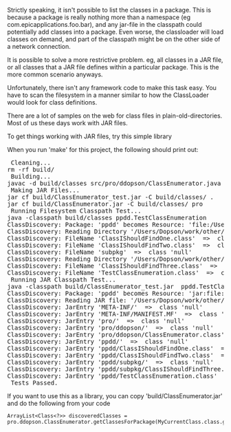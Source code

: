 Strictly speaking, it isn't possible to list the classes in a package. This is because a package is really nothing more than a namespace (eg com.epicapplications.foo.bar), and any jar-file in the classpath could potentially add classes into a package. Even worse, the classloader will load classes on demand, and part of the classpath might be on the other side of a network connection.

It is possible to solve a more restrictive problem. eg, all classes in a JAR file, or all classes that a JAR file defines within a particular package. This is the more common scenario anyways.

Unfortunately, there isn't any framework code to make this task easy. You have to scan the filesystem in a manner similar to how the ClassLoader would look for class definitions.

There are a lot of samples on the web for class files in plain-old-directories. Most of us these days work with JAR files.

To get things working with JAR files, try this simple library

When you run 'make' for this project, the following should print out:

<pre>
 Cleaning...
rm -rf build/
 Building...
javac -d build/classes src/pro/ddopson/ClassEnumerator.java src/ppdd/ClassIShouldFindOne.java src/ppdd/ClassIShouldFindTwo.java src/ppdd/subpkg/ClassIShouldFindThree.java src/ppdd/TestClassEnumeration.java
 Making JAR Files...
jar cf build/ClassEnumerator_test.jar -C build/classes/ . 
jar cf build/ClassEnumerator.jar -C build/classes/ pro
 Running Filesystem Classpath Test...
java -classpath build/classes ppdd.TestClassEnumeration
ClassDiscovery: Package: 'ppdd' becomes Resource: 'file:/Users/Dopson/work/other/java-class-enumeration/build/classes/ppdd'
ClassDiscovery: Reading Directory '/Users/Dopson/work/other/java-class-enumeration/build/classes/ppdd'
ClassDiscovery: FileName 'ClassIShouldFindOne.class'  =>  class 'ppdd.ClassIShouldFindOne'
ClassDiscovery: FileName 'ClassIShouldFindTwo.class'  =>  class 'ppdd.ClassIShouldFindTwo'
ClassDiscovery: FileName 'subpkg'  =>  class 'null'
ClassDiscovery: Reading Directory '/Users/Dopson/work/other/java-class-enumeration/build/classes/ppdd/subpkg'
ClassDiscovery: FileName 'ClassIShouldFindThree.class'  =>  class 'ppdd.subpkg.ClassIShouldFindThree'
ClassDiscovery: FileName 'TestClassEnumeration.class'  =>  class 'ppdd.TestClassEnumeration'
 Running JAR Classpath Test...
java -classpath build/ClassEnumerator_test.jar  ppdd.TestClassEnumeration
ClassDiscovery: Package: 'ppdd' becomes Resource: 'jar:file:/Users/Dopson/work/other/java-class-enumeration/build/ClassEnumerator_test.jar!/ppdd'
ClassDiscovery: Reading JAR file: '/Users/Dopson/work/other/java-class-enumeration/build/ClassEnumerator_test.jar'
ClassDiscovery: JarEntry 'META-INF/'  =>  class 'null'
ClassDiscovery: JarEntry 'META-INF/MANIFEST.MF'  =>  class 'null'
ClassDiscovery: JarEntry 'pro/'  =>  class 'null'
ClassDiscovery: JarEntry 'pro/ddopson/'  =>  class 'null'
ClassDiscovery: JarEntry 'pro/ddopson/ClassEnumerator.class'  =>  class 'null'
ClassDiscovery: JarEntry 'ppdd/'  =>  class 'null'
ClassDiscovery: JarEntry 'ppdd/ClassIShouldFindOne.class'  =>  class 'ppdd.ClassIShouldFindOne'
ClassDiscovery: JarEntry 'ppdd/ClassIShouldFindTwo.class'  =>  class 'ppdd.ClassIShouldFindTwo'
ClassDiscovery: JarEntry 'ppdd/subpkg/'  =>  class 'null'
ClassDiscovery: JarEntry 'ppdd/subpkg/ClassIShouldFindThree.class'  =>  class 'ppdd.subpkg.ClassIShouldFindThree'
ClassDiscovery: JarEntry 'ppdd/TestClassEnumeration.class'  =>  class 'ppdd.TestClassEnumeration'
 Tests Passed. 
</pre>


If you want to use this as a library, you can copy 'build/ClassEnumerator.jar' and do the following from your code

    ArrayList<Class<?>> discoveredClasses = pro.ddopson.ClassEnumerator.getClassesForPackage(MyCurrentClass.class.getPackage());
